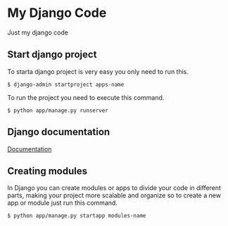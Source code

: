 # My Django Code
Just my django code
## Start django project
To starta  django project is very easy you only need to run this.
```
$ django-admin startproject apps-name
```
To run the project you need to execute this command.
```
$ python app/manage.py runserver
```
## Django documentation
[Documentation](https://docs.djangoproject.com/en/4.0/)

## Creating modules
In Django you can create modules or apps to divide your code in different parts, making your project more scalable and organize so to create a new app or module just run this command.
```
$ python app/manage.py startapp modules-name
```

